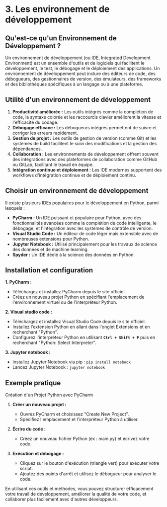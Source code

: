 # 3. Les environnement de développement

## Qu'est-ce qu'un Environnement de Développement ?

Un environnement de développement (ou IDE, Integrated Development Environment) est un ensemble d'outils et de logiciels qui facilitent le développement, le test, le débogage et le déploiement des applications. Un environnement de développement peut inclure des éditeurs de code, des débogueurs, des gestionnaires de version, des émulateurs, des frameworks et des bibliothèques spécifiques à un langage ou à une plateforme.

## Utilité d'un environnement de développement

1. **Productivité améliorée :** Les outils intégrés comme la complétion de code, la syntaxe colorée et les raccourcis clavier améliorent la vitesse et l'efficacité du codage.
2. **Débogage efficace :** Les débogueurs intégrés permettent de suivre et corriger les erreurs rapidement.
3. **Gestion de projet :** Les outils de gestion de version (comme Git) et les systèmes de build facilitent le suivi des modifications et la gestion des dépendances.
4. **Collaboration :** Les environnements de développement offrent souvent des intégrations avec des plateformes de collaboration comme GitHub ou GitLab, facilitant le travail en équipe.
5. **Intégration continue et déploiement :** Les IDE modernes supportent des workflows d'intégration continue et de déploiement continu.

## Choisir un environnement de développement

Il existe plusieurs IDEs populaires pour le développement en Python, parmi lesquels :

   - **PyCharm :** Un IDE puissant et populaire pour Python, avec des fonctionnalités avancées comme la complétion de code intelligente, le débogage, et l'intégration avec les systèmes de contrôle de version.
   - **Visual Studio Code :** Un éditeur de code léger mais extensible avec de nombreuses extensions pour Python.
   - **Jupyter Notebook :** Utilisé principalement pour les travaux de science des données et de machine learning.
   - **Spyder :** Un IDE dédié à la science des données en Python.
  

## Installation et configuration

**1. PyCharm :**

   - Téléchargez et installez PyCharm depuis le site officiel.
   - Créez un nouveau projet Python en spécifiant l'emplacement de l'environnement virtuel ou de l'interpréteur Python.

**2. Visual studio code :**

   - Téléchargez et installez Visual Studio Code depuis le site officiel.
   - Installez l'extension Python en allant dans l'onglet Extensions et en recherchant "Python".
   - Configurez l'interpréteur Python en utilisant **`Ctrl + Shift + P`** puis en recherchant "Python: Select Interpreter".

**3. Jupyter notebook :**

   - Installez Jupyter Notebook via pip :
    `pip install notebook`
   - Lancez Jupyter Notebook :
    `jupyter notebook`

## Exemple pratique

Création d'un Projet Python avec PyCharm

1. **Créer un nouveau projet :**

    - Ouvrez PyCharm et choisissez "Create New Project".
    - Spécifiez l'emplacement et l'interpréteur Python à utiliser.

2. **Écrire du code :**

    - Créez un nouveau fichier Python (ex : main.py) et écrivez votre code.

3. **Exécution et débogage :**

    - Cliquez sur le bouton d'exécution (triangle vert) pour exécuter votre script.
    - Ajoutez des points d'arrêt et utilisez le débogueur pour analyser le code.
  
En utilisant ces outils et méthodes, vous pouvez structurer efficacement votre travail de développement, améliorer la qualité de votre code, et collaborer plus facilement avec d'autres développeurs.


